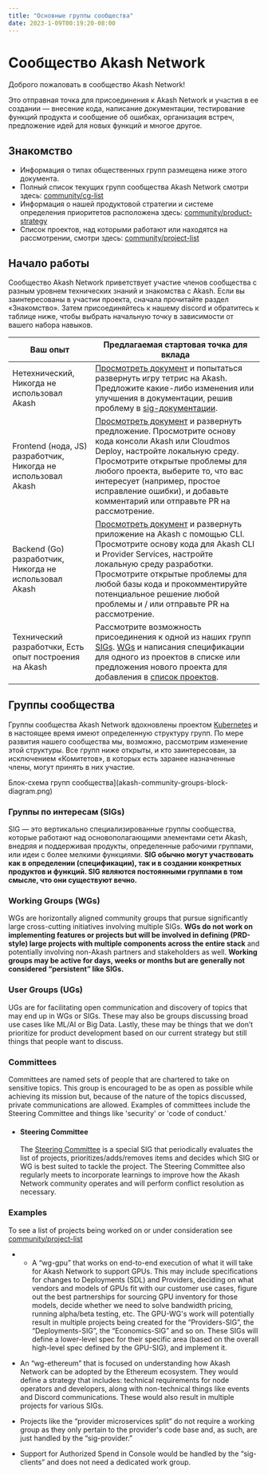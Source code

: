 ```yaml
---
title: "Основные группы сообщества"
date: 2023-1-09T00:19:20-08:00
---
```


# Сообщество Akash Network

Доброго пожаловать в сообщество Akash Network!

Это отправная точка для присоединения к Akash Network и участия в ее создании — внесение кода, написание документации, тестирование функций продукта и сообщение об ошибках, организация встреч, предложение идей для новых функций и многое другое.

## Знакомство

- Информация о типах общественных групп размещена ниже этого документа.
- Полный список текущих групп сообщества Akash Network смотри здесь: [community/cg-list](cg-list)
- Информация о нашей продуктовой стратегии и системе определения приоритетов расположена здесь: [community/product-strategy](product-strategy)
- Cписок проектов, над которыми работают или находятся на рассмотрении, смотри здесь: [community/project-list](projects-list)

## Начало работы

Сообщество Akash Network приветствует участие членов сообщества с разным уровнем технических знаний и знакомства с Akash. Если вы заинтересованы в участии проекта, сначала прочитайте раздел «Знакомство». Затем присоединяйтесь к нашему discord и обратитесь к таблице ниже, чтобы выбрать начальную точку в зависимости от вашего набора навыков.

| Ваш опыт | Предлагаемая стартовая точка для вклада |
| --- | --- |
| Нетехнический, Никогда не использовал Akash | [Просмотреть документ](https://docs.akash.network/) и попытаться развернуть игру тетрис на Akash. Предложите какие-либо изменения или улучшения в документации, решив проблему в [sig-документации](sig-documentation). |
| Frontend (нода, JS) разработчик, Никогда не использовал Akash | [Просмотреть документ](https://docs.akash.network/) и развернуть предложение. Просмотрите основу кода консоли Akash или Cloudmos Deploy, настройте локальную среду. Просмотрите открытые проблемы для любого проекта, выберите то, что вас интересует (например, простое исправление ошибки), и добавьте комментарий или отправьте PR на рассмотрение. |
| Backend (Go) разработчик, Никогда не использовал Akash | [Просмотреть документ](https://docs.akash.network/) и развернуть приложение на Akash с помощью CLI. Просмотрите основу кода для Akash CLI и Provider Services, настройте локальную среду разработки. Просмотрите открытые проблемы для любой базы кода и прокомментируйте потенциальное решение любой проблемы и / или отправьте PR на рассмотрение. |
| Технический разработчки, Есть опыт построения на Akash | Рассмотрите возможность присоединения к одной из наших групп [SIGs](https://akash.network/community/core-groups/cg-list/). [WGs](https://akash.network/community/core-groups/cg-list/) и написания спецификации для одного из проектов в списке или предложения нового проекта для добавления в  [список проектов](projects-list). |

## Группы сообщества

Группы сообщества Akash Network вдохновлены проектом [Kubernetes](https://github.com/kubernetes/community) и в настоящее время имеют определенную структуру групп. По мере развития нашего сообщества мы, возможно, рассмотрим изменение этой структуры. Все групп ниже открыты, и кто заинтересован, за исключением «Комитетов», в которых есть заранее назначенные члены, могут принять в них участие.

Блок-схема групп сообщества](akash-community-groups-block-diagram.png)

### Группы по интересам (SIGs)

SIG — это вертикально специализированные группы сообщества, которые работают над основополагающими элементами сети Akash, внедряя и поддерживая продукты, определенные рабочими группами, или идеи с более мелкими функциями. **SIG обычно могут участвовать как в определении (спецификации), так и в создании конкретных продуктов и функций. SIG являются постоянными группами в том смысле, что они существуют вечно.**

### Working Groups (WGs)

WGs are horizontally aligned community groups that pursue significantly large cross-cutting initiatives involving multiple SIGs. **WGs do not work on implementing features or projects but will be involved in defining (PRD-style) large projects with multiple components across the entire stack** and potentially involving non-Akash partners and stakeholders as well. **Working groups may be active for days, weeks or months but are generally not considered “persistent” like SIGs.**

### User Groups (UGs)

UGs are for facilitating open communication and discovery of topics that may end up in WGs or SIGs. These may also be groups discussing broad use cases like ML/AI or Big Data. Lastly, these may be things that we don’t prioritize for product development based on our current strategy but still things that people want to discuss.

### Committees

Committees are named sets of people that are chartered to take on sensitive topics. This group is encouraged to be as open as possible while achieving its mission but, because of the nature of the topics discussed, private communications are allowed. Examples of committees include the Steering Committee and things like 'security' or 'code of conduct.'

- #### Steering Committee
  
    The [Steering Committee](committee-steering/README) is a special SIG that periodically evaluates the list of projects, prioritizes/adds/removes items and decides which SIG or WG is best suited to tackle the project. The Steering Committee also regularly meets to incorporate learnings to improve how the Akash Network community operates and will perform conflict resolution as necessary.

### Examples

To see a list of projects being worked on or under consideration see [community/project-list](projects-list)

- - A “wg-gpu” that works on end-to-end execution of what it will take for Akash Network to support GPUs. This may include specifications for changes to Deployments (SDL) and Providers, deciding on what vendors and models of GPUs fit with our customer use cases, figure out the best partnerships for sourcing GPU inventory for those models, decide whether we need to solve bandwidth pricing, running alpha/beta testing, etc.  The GPU-WG's work will potentially result in multiple projects being created for the “Providers-SIG”, the “Deployments-SIG”, the “Economics-SIG” and so on. These SIGs will define a lower-level spec for their specific area (based on the overall high-level spec defined by the GPU-SIG), and implement it.
  
- An “wg-ethereum” that is focused on understanding how Akash Network can be adopted by the Ethereum ecosystem. They would define a strategy that includes: technical requirements for node operators and developers, along with non-technical things like events and Discord communications. These would also result in multiple projects for various SIGs.

- Projects like the “provider microservices split” do not require a working group as they only pertain to the provider's code base and, as such, are just handled by the “sig-provider.”

- Support for Authorized Spend in Console would be handled by the “sig-clients” and does not need a dedicated work group.

